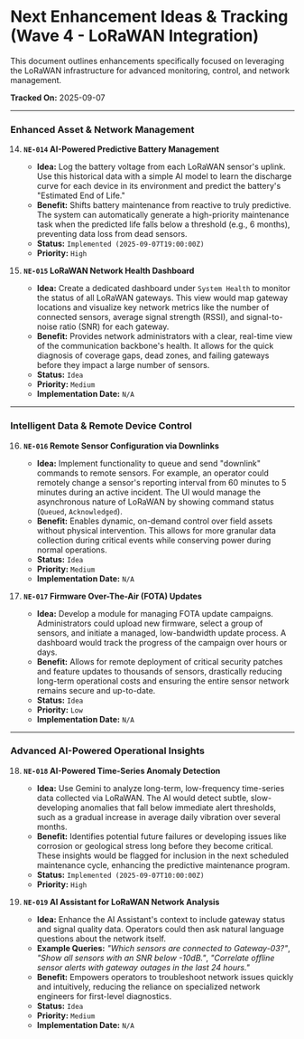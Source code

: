 # Next Enhancement Ideas & Tracking (Wave 4 - LoRaWAN Integration)

This document outlines enhancements specifically focused on leveraging the LoRaWAN infrastructure for advanced monitoring, control, and network management.

**Tracked On:** 2025-09-07

---

### Enhanced Asset & Network Management

14. **`NE-014` AI-Powered Predictive Battery Management**
    -   **Idea:** Log the battery voltage from each LoRaWAN sensor's uplink. Use this historical data with a simple AI model to learn the discharge curve for each device in its environment and predict the battery's "Estimated End of Life."
    -   **Benefit:** Shifts battery maintenance from reactive to truly predictive. The system can automatically generate a high-priority maintenance task when the predicted life falls below a threshold (e.g., 6 months), preventing data loss from dead sensors.
    -   **Status:** `Implemented (2025-09-07T19:00:00Z)`
    -   **Priority:** `High`

15. **`NE-015` LoRaWAN Network Health Dashboard**
    -   **Idea:** Create a dedicated dashboard under `System Health` to monitor the status of all LoRaWAN gateways. This view would map gateway locations and visualize key network metrics like the number of connected sensors, average signal strength (RSSI), and signal-to-noise ratio (SNR) for each gateway.
    -   **Benefit:** Provides network administrators with a clear, real-time view of the communication backbone's health. It allows for the quick diagnosis of coverage gaps, dead zones, and failing gateways before they impact a large number of sensors.
    -   **Status:** `Idea`
    -   **Priority:** `Medium`
    -   **Implementation Date:** `N/A`

---

### Intelligent Data & Remote Device Control

16. **`NE-016` Remote Sensor Configuration via Downlinks**
    -   **Idea:** Implement functionality to queue and send "downlink" commands to remote sensors. For example, an operator could remotely change a sensor's reporting interval from 60 minutes to 5 minutes during an active incident. The UI would manage the asynchronous nature of LoRaWAN by showing command status (`Queued`, `Acknowledged`).
    -   **Benefit:** Enables dynamic, on-demand control over field assets without physical intervention. This allows for more granular data collection during critical events while conserving power during normal operations.
    -   **Status:** `Idea`
    -   **Priority:** `Medium`
    -   **Implementation Date:** `N/A`

17. **`NE-017` Firmware Over-The-Air (FOTA) Updates**
    -   **Idea:** Develop a module for managing FOTA update campaigns. Administrators could upload new firmware, select a group of sensors, and initiate a managed, low-bandwidth update process. A dashboard would track the progress of the campaign over hours or days.
    -   **Benefit:** Allows for remote deployment of critical security patches and feature updates to thousands of sensors, drastically reducing long-term operational costs and ensuring the entire sensor network remains secure and up-to-date.
    -   **Status:** `Idea`
    -   **Priority:** `Low`
    -   **Implementation Date:** `N/A`

---

### Advanced AI-Powered Operational Insights

18. **`NE-018` AI-Powered Time-Series Anomaly Detection**
    -   **Idea:** Use Gemini to analyze long-term, low-frequency time-series data collected via LoRaWAN. The AI would detect subtle, slow-developing anomalies that fall below immediate alert thresholds, such as a gradual increase in average daily vibration over several months.
    -   **Benefit:** Identifies potential future failures or developing issues like corrosion or geological stress long before they become critical. These insights would be flagged for inclusion in the next scheduled maintenance cycle, enhancing the predictive maintenance program.
    -   **Status:** `Implemented (2025-09-07T10:00:00Z)`
    -   **Priority:** `High`

19. **`NE-019` AI Assistant for LoRaWAN Network Analysis**
    -   **Idea:** Enhance the AI Assistant's context to include gateway status and signal quality data. Operators could then ask natural language questions about the network itself.
    -   **Example Queries:** *"Which sensors are connected to Gateway-03?"*, *"Show all sensors with an SNR below -10dB."*, *"Correlate offline sensor alerts with gateway outages in the last 24 hours."*
    -   **Benefit:** Empowers operators to troubleshoot network issues quickly and intuitively, reducing the reliance on specialized network engineers for first-level diagnostics.
    -   **Status:** `Idea`
    -   **Priority:** `Medium`
    -   **Implementation Date:** `N/A`